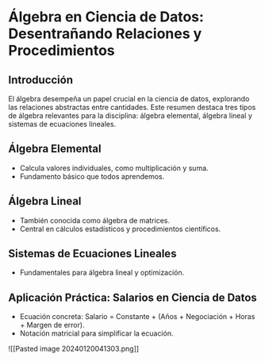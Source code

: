 # Álgebra en Ciencia de Datos: Desentrañando Relaciones y Procedimientos

## Introducción
El álgebra desempeña un papel crucial en la ciencia de datos, explorando las relaciones abstractas entre cantidades. Este resumen destaca tres tipos de álgebra relevantes para la disciplina: álgebra elemental, álgebra lineal y sistemas de ecuaciones lineales.

## Álgebra Elemental
- Calcula valores individuales, como multiplicación y suma.
- Fundamento básico que todos aprendemos.

## Álgebra Lineal
- También conocida como álgebra de matrices.
- Central en cálculos estadísticos y procedimientos científicos.

## Sistemas de Ecuaciones Lineales
- Fundamentales para álgebra lineal y optimización.

## Aplicación Práctica: Salarios en Ciencia de Datos
- Ecuación concreta: Salario = Constante + (Años + Negociación + Horas + Margen de error).
- Notación matricial para simplificar la ecuación.

![[Pasted image 20240120041303.png]]
